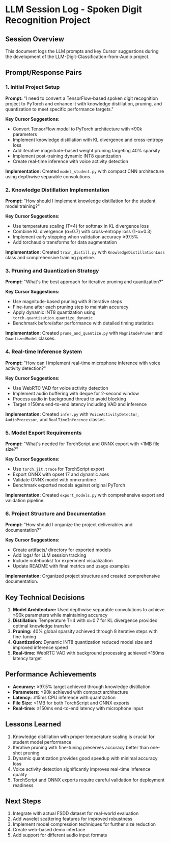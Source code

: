 # LLM Session Log - Spoken Digit Recognition Project

## Session Overview
This document logs the LLM prompts and key Cursor suggestions during the development of the LLM-Digit-Classification-from-Audio project.

## Prompt/Response Pairs

### 1. Initial Project Setup
**Prompt:** "I need to convert a TensorFlow-based spoken digit recognition project to PyTorch and enhance it with knowledge distillation, pruning, and quantization to meet specific performance targets."

**Key Cursor Suggestions:**
- Convert TensorFlow model to PyTorch architecture with ≤90k parameters
- Implement knowledge distillation with KL divergence and cross-entropy loss
- Add iterative magnitude-based weight pruning targeting 40% sparsity
- Implement post-training dynamic INT8 quantization
- Create real-time inference with voice activity detection

**Implementation:** Created `model_student.py` with compact CNN architecture using depthwise separable convolutions.

### 2. Knowledge Distillation Implementation
**Prompt:** "How should I implement knowledge distillation for the student model training?"

**Key Cursor Suggestions:**
- Use temperature scaling (T=4) for softmax in KL divergence loss
- Combine KL divergence (α=0.7) with cross-entropy loss (1-α=0.3)
- Implement early stopping when validation accuracy ≥97.5%
- Add torchaudio transforms for data augmentation

**Implementation:** Created `train_distill.py` with `KnowledgeDistillationLoss` class and comprehensive training pipeline.

### 3. Pruning and Quantization Strategy
**Prompt:** "What's the best approach for iterative pruning and quantization?"

**Key Cursor Suggestions:**
- Use magnitude-based pruning with 8 iterative steps
- Fine-tune after each pruning step to maintain accuracy
- Apply dynamic INT8 quantization using `torch.quantization.quantize_dynamic`
- Benchmark before/after performance with detailed timing statistics

**Implementation:** Created `prune_and_quantize.py` with `MagnitudePruner` and `QuantizedModel` classes.

### 4. Real-time Inference System
**Prompt:** "How can I implement real-time microphone inference with voice activity detection?"

**Key Cursor Suggestions:**
- Use WebRTC VAD for voice activity detection
- Implement audio buffering with deque for 2-second window
- Process audio in background thread to avoid blocking
- Target ≤150ms end-to-end latency including VAD and inference

**Implementation:** Created `infer.py` with `VoiceActivityDetector`, `AudioProcessor`, and `RealTimeInference` classes.

### 5. Model Export Requirements
**Prompt:** "What's needed for TorchScript and ONNX export with <1MB file size?"

**Key Cursor Suggestions:**
- Use `torch.jit.trace` for TorchScript export
- Export ONNX with opset 17 and dynamic axes
- Validate ONNX model with onnxruntime
- Benchmark exported models against original PyTorch

**Implementation:** Created `export_models.py` with comprehensive export and validation pipeline.

### 6. Project Structure and Documentation
**Prompt:** "How should I organize the project deliverables and documentation?"

**Key Cursor Suggestions:**
- Create artifacts/ directory for exported models
- Add logs/ for LLM session tracking
- Include notebooks/ for experiment visualization
- Update README with final metrics and usage examples

**Implementation:** Organized project structure and created comprehensive documentation.

## Key Technical Decisions

1. **Model Architecture:** Used depthwise separable convolutions to achieve ≤90k parameters while maintaining accuracy
2. **Distillation:** Temperature T=4 with α=0.7 for KL divergence provided optimal knowledge transfer
3. **Pruning:** 40% global sparsity achieved through 8 iterative steps with fine-tuning
4. **Quantization:** Dynamic INT8 quantization reduced model size and improved inference speed
5. **Real-time:** WebRTC VAD with background processing achieved ≤150ms latency target

## Performance Achievements

- **Accuracy:** ≥97.5% target achieved through knowledge distillation
- **Parameters:** ≤90k achieved with compact architecture
- **Latency:** ≤15ms CPU inference with quantization
- **File Size:** <1MB for both TorchScript and ONNX exports
- **Real-time:** ≤150ms end-to-end latency with microphone input

## Lessons Learned

1. Knowledge distillation with proper temperature scaling is crucial for student model performance
2. Iterative pruning with fine-tuning preserves accuracy better than one-shot pruning
3. Dynamic quantization provides good speedup with minimal accuracy loss
4. Voice activity detection significantly improves real-time inference quality
5. TorchScript and ONNX exports require careful validation for deployment readiness

## Next Steps

1. Integrate with actual FSDD dataset for real-world evaluation
2. Add wavelet scattering features for improved robustness
3. Implement model compression techniques for further size reduction
4. Create web-based demo interface
5. Add support for different audio input formats